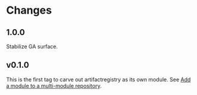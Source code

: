 # Changes

## 1.0.0

Stabilize GA surface.

## v0.1.0

This is the first tag to carve out artifactregistry as its own module. See
[Add a module to a multi-module repository](https://github.com/golang/go/wiki/Modules#is-it-possible-to-add-a-module-to-a-multi-module-repository).
